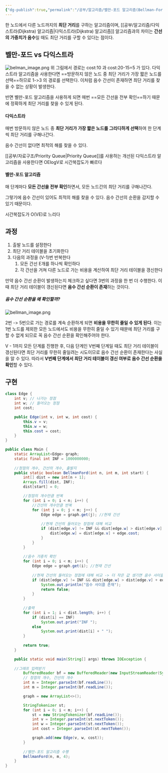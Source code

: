 ```yaml
---
{"dg-publish":true,"permalink":"/공부/알고리즘/벨만-포드 알고리즘(Bellman-Ford Algorithm)/","dgPassFrontmatter":true}
---
```


한 노드에서 다른 노드까지의 **최단 거리**를 구하는 알고리즘이며, [[공부/알고리즘/다익스트라(Dijkstra) 알고리즘\|다익스트라(Dijkstra) 알고리즘]] 알고리즘과의 차이는 **간선의 가중치가 음수**일 때도 최단 거리를 구할 수 있다는 점이다.

## 벨만-포드 vs 다익스트라

![belman_image.png](/img/user/첨부파일/belman_image.png)
위 그림에서 경로는 cost:10 과 cost:20-15=5 가 있다. 다익스트라 알고리즘을 사용한다면 ==방문하지 않은 노드 중 최단 거리가 가장 짧은 노드를 선택==하므로 1->3 의 경로를 선택한다. 이처럼 음수 간선이 존재하면 최단 거리를 찾을 수 없는 상황이 발생한다.

반면 벨만-포드 알고리즘을 사용하게 되면 매번 ==모든 간선을 전부 확인==하기 때문에 정확하게 최단 거리를 찾을 수 있게 된다.

#### 다익스트라

매번 방문하지 않은 노드 중 **최단 거리가 가장 짧은 노드를 그리디하게 선택**하여 한 단계씩 최단 거리를 구해나간다.

음수 간선이 없다면 최적의 해를 찾을 수 있다.

[[공부/자료구조/Priority Queue\|Priority Queue]]를 사용하는 개선된 다익스트라 알고리즘을 사용한다면  OElogV로 시간복잡도가 빠르다

#### 벨만-포드 알고리즘
매 단계마다 **모든 간선을 전부 확인**하면서, 모든 노드간의 최단 거리를 구해나간다.

그렇기에 음수 간선이 있어도 최적의 해를 찾을 수 있다. 음수 간선의 순환을 감지할 수 있기 때문이다.

시간복잡도가 O(VE)로 느리다

## 과정
1. 출발 노드를 설정한다
2. 최단 거리 테이블을 초기화한다
3. 다음의 과정을 (V-1)번 반복한다
   1) 모든 간선 E개를 하나씩 확인하다
   2) 각 간선을 거쳐 다른 노드로 가는 비용을 계산하여 최단 거리 테이블을 갱신한다
 
만약 음수 간선 순환이 발생하는지 체크하고 싶다면 3번의 과정을 한 번 더 수행한다. 이때 최단 거리 테이블이 갱신된다면 **음수 간선 순환이 존재**하는 것이다.
   
##### 음수 간선 순환을 왜 확인할까?
![bellman_image.png](/img/user/첨부파일/bellman_image.png)

2번 -> 5번으로 가는 경로를 계속 순환하게 되면 **비용을 무한히 줄일 수 있게 된다**. 이는 1번 노드를 제외한 모든 노드에서도 비용을 무한히 줄일 수 있기 때문에 최단 거리를 구할 수 없게 되므로 꼭 음수 간선 순환을 확인해주어야 한다.

V - 1까지 모든 단계를 진행한 후, 다음 단계인 V번째 단계일 때도 최단 거리 테이블이 갱신된다면 최단 거리를 무한히 줄일려는 시도이므로 음수 간선 순환이 존재한다는 사실을 알 수 있다. 따라서 **V번째 단계에서 최단 거리 테이블이 갱신 여부로 음수 간선 순환을 확인**할 수 있다.

## 구현
```java
class Edge {
	int v; // 나가는 정점
	int w; // 들어오는 정점
	int cost;

	public Edge(int v, int w, int cost) {
		this.v = v;
		this.w = w;
		this.cost = cost;
	}
}

public class Main {
	static ArrayList<Edge> graph;
	static final int INF = 1000000000;
	
	//정점의 개수, 간선의 개수, 출발지
	public static boolean BellmanFord(int n, int m, int start) {
		int[] dist = new int[n + 1];
		Arrays.fill(dist, INF);
		dist[start] = 0;

		//정점의 개수만큼 반복
		for (int i = 0; i < n; i++) {
			//간선의 개수만큼 반복
			for (int j = 0; j < m; j++) {
				Edge edge = graph.get(j); //현재 간선
				
				//현재 간선의 들어오는 정점에 대해 비교
				if (dist[edge.v] != INF && dist[edge.w] > dist[edge.v] + edge.cost) {
					dist[edge.w] = dist[edge.v] + edge.cost;
				}
			}
		}
		
		//음수 가중치 확인
		for (int i = 0; i < m; i++) {
			Edge edge = graph.get(i); //현재 간선
			
			//현재 간선의 들어오는 정점에 대해 비교 -> 더 작은 값 생기면 음수 사이클 존재
			if (dist[edge.v] != INF && dist[edge.w] > dist[edge.v] + edge.cost) {
				System.out.println("음수 사이클 존재");
				return false;
			}
		}
		
		//출력
		for (int i = 1; i < dist.length; i++) {
			if (dist[i] == INF)
				System.out.print("INF ");
			else
				System.out.print(dist[i] + " ");
		}
		
		return true;
	}

	public static void main(String[] args) throws IOException {
    
    //그래프 입력받기
		BufferedReader bf = new BufferedReader(new InputStreamReader(System.in));
		// 정점의 개수, 간선의 개수 
		int n = Integer.parseInt(bf.readLine());
		int m = Integer.parseInt(bf.readLine());

		graph = new ArrayList<>();

		StringTokenizer st;
		for (int i = 0; i < m; i++) {
			st = new StringTokenizer(bf.readLine());
			int v = Integer.parseInt(st.nextToken());
			int w = Integer.parseInt(st.nextToken());
			int cost = Integer.parseInt(st.nextToken());

			graph.add(new Edge(v, w, cost));
		}
		
        //벨만-포드 알고리즘 수행
		BellmanFord(n, m, 4);
	}
}
```